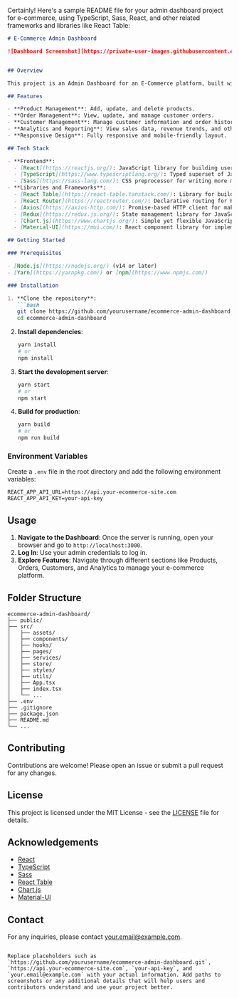 Certainly! Here's a sample README file for your admin dashboard project for e-commerce, using TypeScript, Sass, React, and other related frameworks and libraries like React Table:

```markdown
# E-Commerce Admin Dashboard

![Dashboard Screenshot][https://private-user-images.githubusercontent.com/116797037/339871048-84f91ffe-0ccd-4512-b440-e0b3c08b65f3.png?jwt=eyJhbGciOiJIUzI1NiIsInR5cCI6IkpXVCJ9.eyJpc3MiOiJnaXRodWIuY29tIiwiYXVkIjoicmF3LmdpdGh1YnVzZXJjb250ZW50LmNvbSIsImtleSI6ImtleTUiLCJleHAiOjE3MTgzOTA3NDQsIm5iZiI6MTcxODM5MDQ0NCwicGF0aCI6Ii8xMTY3OTcwMzcvMzM5ODcxMDQ4LTg0ZjkxZmZlLTBjY2QtNDUxMi1iNDQwLWUwYjNjMDhiNjVmMy5wbmc_WC1BbXotQWxnb3JpdGhtPUFXUzQtSE1BQy1TSEEyNTYmWC1BbXotQ3JlZGVudGlhbD1BS0lBVkNPRFlMU0E1M1BRSzRaQSUyRjIwMjQwNjE0JTJGdXMtZWFzdC0xJTJGczMlMkZhd3M0X3JlcXVlc3QmWC1BbXotRGF0ZT0yMDI0MDYxNFQxODQwNDRaJlgtQW16LUV4cGlyZXM9MzAwJlgtQW16LVNpZ25hdHVyZT0wZmUxYjVmODAyNjdlNGEzMTFkMTE0MGExMTc4NTE5NzhjNWY4ODQwZTYxNmRjN2FiYjM5NmY2NWY1MzM0NGJlJlgtQW16LVNpZ25lZEhlYWRlcnM9aG9zdCZhY3Rvcl9pZD0wJmtleV9pZD0wJnJlcG9faWQ9MCJ9.xIeim8Su9HPe5AhgIhJLXzYaUb3LG-mM6spxQQk5lik]


## Overview

This project is an Admin Dashboard for an E-Commerce platform, built with TypeScript, Sass, and React. The dashboard provides various functionalities such as managing products, orders, customers, and analytics to assist administrators in efficiently handling the e-commerce operations.

## Features

- **Product Management**: Add, update, and delete products.
- **Order Management**: View, update, and manage customer orders.
- **Customer Management**: Manage customer information and order history.
- **Analytics and Reporting**: View sales data, revenue trends, and other key metrics.
- **Responsive Design**: Fully responsive and mobile-friendly layout.

## Tech Stack

- **Frontend**:
  - [React](https://reactjs.org/): JavaScript library for building user interfaces.
  - [TypeScript](https://www.typescriptlang.org/): Typed superset of JavaScript that compiles to plain JavaScript.
  - [Sass](https://sass-lang.com/): CSS preprocessor for writing more maintainable and scalable styles.
- **Libraries and Frameworks**:
  - [React Table](https://react-table.tanstack.com/): Library for building powerful tables and data grids.
  - [React Router](https://reactrouter.com/): Declarative routing for React applications.
  - [Axios](https://axios-http.com/): Promise-based HTTP client for making API requests.
  - [Redux](https://redux.js.org/): State management library for JavaScript apps.
  - [Chart.js](https://www.chartjs.org/): Simple yet flexible JavaScript charting library.
  - [Material-UI](https://mui.com/): React component library for implementing Google's Material Design.

## Getting Started

### Prerequisites

- [Node.js](https://nodejs.org/) (v14 or later)
- [Yarn](https://yarnpkg.com/) or [npm](https://www.npmjs.com/)

### Installation

1. **Clone the repository**:
   ```bash
   git clone https://github.com/yourusername/ecommerce-admin-dashboard.git
   cd ecommerce-admin-dashboard
   ```

2. **Install dependencies**:
   ```bash
   yarn install
   # or
   npm install
   ```

3. **Start the development server**:
   ```bash
   yarn start
   # or
   npm start
   ```

4. **Build for production**:
   ```bash
   yarn build
   # or
   npm run build
   ```

### Environment Variables

Create a `.env` file in the root directory and add the following environment variables:

```
REACT_APP_API_URL=https://api.your-ecommerce-site.com
REACT_APP_API_KEY=your-api-key
```

## Usage

1. **Navigate to the Dashboard**: Once the server is running, open your browser and go to `http://localhost:3000`.
2. **Log In**: Use your admin credentials to log in.
3. **Explore Features**: Navigate through different sections like Products, Orders, Customers, and Analytics to manage your e-commerce platform.

## Folder Structure

```
ecommerce-admin-dashboard/
├── public/
├── src/
│   ├── assets/
│   ├── components/
│   ├── hooks/
│   ├── pages/
│   ├── services/
│   ├── store/
│   ├── styles/
│   ├── utils/
│   ├── App.tsx
│   ├── index.tsx
│   └── ...
├── .env
├── .gitignore
├── package.json
├── README.md
└── ...
```

## Contributing

Contributions are welcome! Please open an issue or submit a pull request for any changes.

## License

This project is licensed under the MIT License - see the [LICENSE](LICENSE) file for details.

## Acknowledgements

- [React](https://reactjs.org/)
- [TypeScript](https://www.typescriptlang.org/)
- [Sass](https://sass-lang.com/)
- [React Table](https://react-table.tanstack.com/)
- [Chart.js](https://www.chartjs.org/)
- [Material-UI](https://mui.com/)

## Contact

For any inquiries, please contact [your.email@example.com](mailto:your.email@example.com).
```

Replace placeholders such as `https://github.com/yourusername/ecommerce-admin-dashboard.git`, `https://api.your-ecommerce-site.com`, `your-api-key`, and `your.email@example.com` with your actual information. Add paths to screenshots or any additional details that will help users and contributors understand and use your project better.
